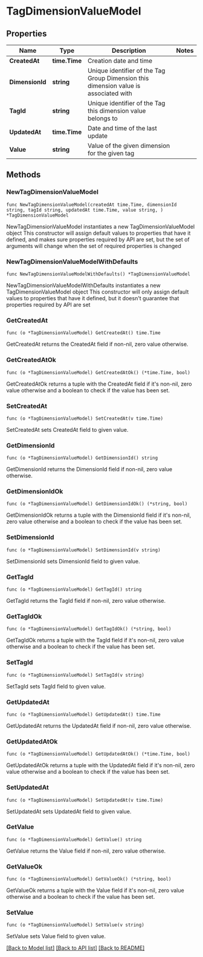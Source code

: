 # TagDimensionValueModel

## Properties

Name | Type | Description | Notes
------------ | ------------- | ------------- | -------------
**CreatedAt** | **time.Time** | Creation date and time | 
**DimensionId** | **string** | Unique identifier of the Tag Group Dimension this dimension value is associated with | 
**TagId** | **string** | Unique identifier of the Tag this dimension value belongs to | 
**UpdatedAt** | **time.Time** | Date and time of the last update | 
**Value** | **string** | Value of the given dimension for the given tag | 

## Methods

### NewTagDimensionValueModel

`func NewTagDimensionValueModel(createdAt time.Time, dimensionId string, tagId string, updatedAt time.Time, value string, ) *TagDimensionValueModel`

NewTagDimensionValueModel instantiates a new TagDimensionValueModel object
This constructor will assign default values to properties that have it defined,
and makes sure properties required by API are set, but the set of arguments
will change when the set of required properties is changed

### NewTagDimensionValueModelWithDefaults

`func NewTagDimensionValueModelWithDefaults() *TagDimensionValueModel`

NewTagDimensionValueModelWithDefaults instantiates a new TagDimensionValueModel object
This constructor will only assign default values to properties that have it defined,
but it doesn't guarantee that properties required by API are set

### GetCreatedAt

`func (o *TagDimensionValueModel) GetCreatedAt() time.Time`

GetCreatedAt returns the CreatedAt field if non-nil, zero value otherwise.

### GetCreatedAtOk

`func (o *TagDimensionValueModel) GetCreatedAtOk() (*time.Time, bool)`

GetCreatedAtOk returns a tuple with the CreatedAt field if it's non-nil, zero value otherwise
and a boolean to check if the value has been set.

### SetCreatedAt

`func (o *TagDimensionValueModel) SetCreatedAt(v time.Time)`

SetCreatedAt sets CreatedAt field to given value.


### GetDimensionId

`func (o *TagDimensionValueModel) GetDimensionId() string`

GetDimensionId returns the DimensionId field if non-nil, zero value otherwise.

### GetDimensionIdOk

`func (o *TagDimensionValueModel) GetDimensionIdOk() (*string, bool)`

GetDimensionIdOk returns a tuple with the DimensionId field if it's non-nil, zero value otherwise
and a boolean to check if the value has been set.

### SetDimensionId

`func (o *TagDimensionValueModel) SetDimensionId(v string)`

SetDimensionId sets DimensionId field to given value.


### GetTagId

`func (o *TagDimensionValueModel) GetTagId() string`

GetTagId returns the TagId field if non-nil, zero value otherwise.

### GetTagIdOk

`func (o *TagDimensionValueModel) GetTagIdOk() (*string, bool)`

GetTagIdOk returns a tuple with the TagId field if it's non-nil, zero value otherwise
and a boolean to check if the value has been set.

### SetTagId

`func (o *TagDimensionValueModel) SetTagId(v string)`

SetTagId sets TagId field to given value.


### GetUpdatedAt

`func (o *TagDimensionValueModel) GetUpdatedAt() time.Time`

GetUpdatedAt returns the UpdatedAt field if non-nil, zero value otherwise.

### GetUpdatedAtOk

`func (o *TagDimensionValueModel) GetUpdatedAtOk() (*time.Time, bool)`

GetUpdatedAtOk returns a tuple with the UpdatedAt field if it's non-nil, zero value otherwise
and a boolean to check if the value has been set.

### SetUpdatedAt

`func (o *TagDimensionValueModel) SetUpdatedAt(v time.Time)`

SetUpdatedAt sets UpdatedAt field to given value.


### GetValue

`func (o *TagDimensionValueModel) GetValue() string`

GetValue returns the Value field if non-nil, zero value otherwise.

### GetValueOk

`func (o *TagDimensionValueModel) GetValueOk() (*string, bool)`

GetValueOk returns a tuple with the Value field if it's non-nil, zero value otherwise
and a boolean to check if the value has been set.

### SetValue

`func (o *TagDimensionValueModel) SetValue(v string)`

SetValue sets Value field to given value.



[[Back to Model list]](../README.md#documentation-for-models) [[Back to API list]](../README.md#documentation-for-api-endpoints) [[Back to README]](../README.md)


